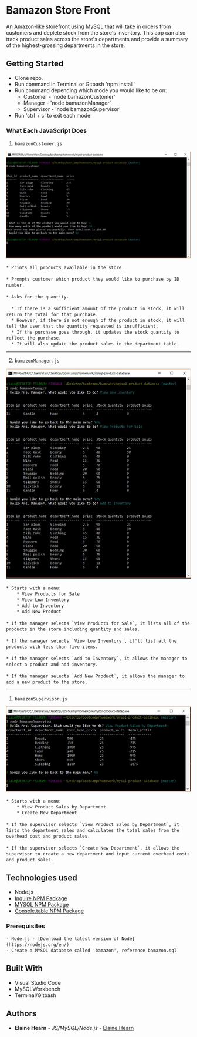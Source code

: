 # Bamazon Store Front

An Amazon-like storefront using MySQL that will take in orders from customers and deplete stock from the store's inventory. This app can also track product sales across the store's departments and provide a summary of the highest-grossing departments in the store.

## Getting Started

- Clone repo.
- Run command in Terminal or Gitbash 'npm install'
- Run command depending which mode you would like to be on:
    * Customer - 'node bamazonCustomer'
    * Manager - 'node bamazonManager'
    * Supervisor - 'node bamazonSupervisor'
- Run 'ctrl + c' to exit each mode

### What Each JavaScript Does

1. `bamazonCustomer.js`

![customer screenshot](Images/customer.JPG)

    * Prints all products available in the store.

    * Prompts customer which product they would like to purchase by ID number.

    * Asks for the quantity.

      * If there is a sufficient amount of the product in stock, it will return the total for that purchase.
      * However, if there is not enough of the product in stock, it will tell the user that the quantity requested is insufficient.
      * If the purchase goes through, it updates the stock quantity to reflect the purchase.
      * It will also update the product sales in the department table.

-----------------------

2. `bamazonManager.js`

![manager screenshot](Images/manager.JPG)

    * Starts with a menu:
        * View Products for Sale
        * View Low Inventory
        * Add to Inventory
        * Add New Product

    * If the manager selects `View Products for Sale`, it lists all of the products in the store including quantity and sales.

    * If the manager selects `View Low Inventory`, it'll list all the products with less than five items.

    * If the manager selects `Add to Inventory`, it allows the manager to select a product and add inventory.

    * If the manager selects `Add New Product`, it allows the manager to add a new product to the store.

-----------------------

1. `bamazonSupervisor.js`

![supervisor screenshot](Images/supervisor.JPG)

    * Starts with a menu:
        * View Product Sales by Department
        * Create New Department

    * If the supervisor selects `View Product Sales by Department`, it lists the department sales and calculates the total sales from the overhead cost and product sales.

    * If the supervisor selects `Create New Department`, it allows the supervisor to create a new department and input current overhead costs and product sales.

## Technologies used
- Node.js
- [Inquire NPM Package](https://www.npmjs.com/package/inquirer)
- [MYSQL NPM Package](https://www.npmjs.com/package/mysql)
- [Console.table NPM Package](https://www.npmjs.com/package/console.table)

### Prerequisites

```
- Node.js - [Download the latest version of Node](https://nodejs.org/en/)
- Create a MYSQL database called 'bamazon', reference bamazon.sql
```

## Built With

* Visual Studio Code
* MySQLWorkbench
* Terminal/Gitbash

## Authors

* **Elaine Hearn** - *JS/MySQL/Node.js* - [Elaine Hearn](https://github.com/luflicesh)